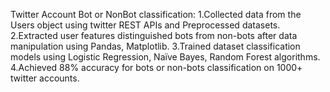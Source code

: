 Twitter Account Bot or NonBot classification:
1.Collected data from the Users object using twitter REST APIs and Preprocessed datasets.
2.Extracted user features distinguished bots from non-bots after data manipulation using Pandas, Matplotlib.
3.Trained dataset classification models using Logistic Regression, Naïve Bayes, Random Forest algorithms.
4.Achieved 88% accuracy for bots or non-bots classification on 1000+ twitter accounts.




